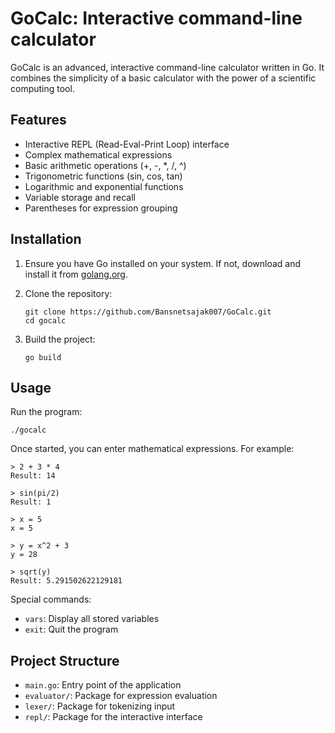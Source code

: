 # GoCalc: Interactive command-line calculator

GoCalc is an advanced, interactive command-line calculator written in Go. It combines the simplicity of a basic calculator with the power of a scientific computing tool.

## Features

- Interactive REPL (Read-Eval-Print Loop) interface
- Complex mathematical expressions
- Basic arithmetic operations (+, -, *, /, ^)
- Trigonometric functions (sin, cos, tan)
- Logarithmic and exponential functions
- Variable storage and recall
- Parentheses for expression grouping

## Installation

1. Ensure you have Go installed on your system. If not, download and install it from [golang.org](https://golang.org/).

2. Clone the repository:
   ```
   git clone https://github.com/Bansnetsajak007/GoCalc.git
   cd gocalc
   ```

3. Build the project:
   ```
   go build
   ```

## Usage

Run the program:
```
./gocalc
```

Once started, you can enter mathematical expressions. For example:

```
> 2 + 3 * 4
Result: 14

> sin(pi/2)
Result: 1

> x = 5
x = 5

> y = x^2 + 3
y = 28

> sqrt(y)
Result: 5.291502622129181
```

Special commands:
- `vars`: Display all stored variables
- `exit`: Quit the program

## Project Structure

- `main.go`: Entry point of the application
- `evaluator/`: Package for expression evaluation
- `lexer/`: Package for tokenizing input
- `repl/`: Package for the interactive interface
